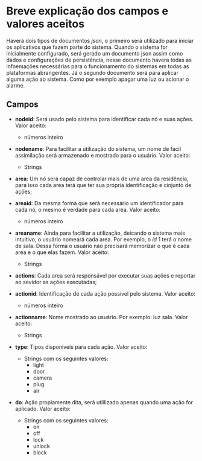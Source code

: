 # Breve explicação dos campos e valores aceitos

Haverá dois tipos de documentos _json_, o primeiro será utilizado para iniciar os aplicativos que fazem parte do sistema. Quando o sistema for inicialmente configurado, será gerado um documento json assim como dados e configurações de persistência, nesse documento havera todas as infoemações necessárias para o funcionamento do sistemas em todas as plataformas abrangentes. Já o segundo documento será para aplicar alguma ação ao sistema. Como por exemplo apagar uma luz ou acionar o alarme.

## Campos

 * **nodeid**: Será usado pelo sistema para identificar cada nó e suas ações. Valor aceito:
      - números inteiro


 * **nodename**: Para facilitar a utilização do sistema, um nome de fácil assimilação será armazenado e mostrado para o usuário. Valor aceito:
     - Strings


 * **area**: Um nó será capaz de controlar mais de uma area da residência, para isso cada area terá que ter sua própria identificação e cinjunto de ações;


 * **areaid**: Da mesma forma que será necessário um identificador para cada nó, o mesmo é verdade para cada area. Valor aceito:
    - números inteiro


 * **areaname**: Ainda para facilitar a utilização, deicando o sistema mais intuitivo, o usuário nomeará cada area. Por exemplo, o _id_ 1 terá o nome de sala. Dessa forma o usuário não precisará memorizar o que é cada area e o que elas fazem. Valor aceito:
     - Strings


 * **actions**: Cada area será responsável por executar suas ações e reportar ao sevidor as ações executadas;


 * **actionid**: Identificação de cada ação possível pelo sistema. Valor aceito:
    - números inteiro


 * **actionname**: Nome mostrado ao usuário. Por exemplo: luz sala. Valor aceito:
     - Strings


 * **type**: Tipos disponíveis para cada ação. Valor aceito:
   - Strings com os seguintes valores:
      - light
      - door
      - camera
      - plug
      - air


 * **do**: Ação propiamente dita, será utlilizado apenas quando uma ação for aplicado. Valor aceito:
     - Strings com os seguintes valores:
       - on
       - off
       - lock
       - unlock
       - block
